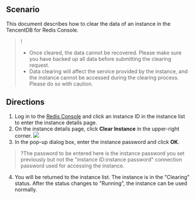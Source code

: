 ## Scenario
This document describes how to clear the data of an instance in the TencentDB for Redis Console.
>!
>- Once cleared, the data cannot be recovered. Please make sure you have backed up all data before submitting the clearing request.
>- Data clearing will affect the service provided by the instance, and the instance cannot be accessed during the clearing process. Please do so with caution.


## Directions

1. Log in to the [Redis Console](https://console.cloud.tencent.com/redis) and click an instance ID in the instance list to enter the instance details page.
2. On the instance details page, click **Clear Instance** in the upper-right corner.
![](https://qcloudimg.tencent-cloud.cn/raw/6dfeaa5d77d85336ecabc5bb40446944.png)
3. In the pop-up dialog box, enter the instance password and click **OK**.
 >?The password to be entered here is the instance password you set previously but not the "instance ID:instance password" connection password used for accessing the instance.
4. You will be returned to the instance list. The instance is in the "Clearing" status. After the status changes to "Running", the instance can be used normally.

